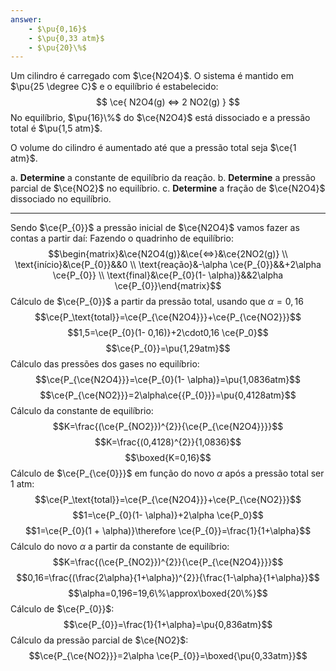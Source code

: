```yaml
---
answer:
    - $\pu{0,16}$
    - $\pu{0,33 atm}$
    - $\pu{20}\%$
---
```


Um cilindro é carregado com $\ce{N2O4}$. O sistema é mantido em $\pu{25 \degree C}$ e o equilíbrio é estabelecido:
$$
\ce{ N2O4(g) <=> 2 NO2(g) }
$$
No equilíbrio, $\pu{16}\%$ do $\ce{N2O4}$ está dissociado e a pressão total é $\pu{1,5 atm}$.

O volume do cilindro é aumentado até que a pressão total seja $\ce{1 atm}$.

a. **Determine** a constante de equilíbrio da reação.
b. **Determine** a pressão parcial de $\ce{NO2}$ no equilíbrio.
c. **Determine** a fração de $\ce{N2O4}$ dissociado no equilíbrio.

---

Sendo $\ce{P_{0}}$ a pressão inicial de $\ce{N2O4}$ vamos fazer as contas a partir daí:
Fazendo o quadrinho de equilíbrio:
$$\begin{matrix}&\ce{N2O4(g)}&\ce{<=>}&\ce{2NO2(g)} \\ \text{início}&\ce{P_{0}}&&0 \\ \text{reação}&-\alpha \ce{P_{0}}&&+2\alpha \ce{P_{0}} \\ \text{final}&\ce{P_{0}(1- \alpha)}&&2\alpha \ce{P_{0}}\end{matrix}$$
Cálculo de $\ce{P_{0}}$ a partir da pressão total, usando que $\alpha=0,16$
$$\ce{P_\text{total}}=\ce{P_{\ce{N2O4}}}+\ce{P_{\ce{NO2}}}$$
$$1,5=\ce{P_{0}(1- 0,16)}+2\cdot0,16 \ce{P_0}$$
$$\ce{P_{0}}=\pu{1,29atm}$$
Cálculo das pressões dos gases no equilíbrio:
$$\ce{P_{\ce{N2O4}}}=\ce{P_{0}(1- \alpha)}=\pu{1,0836atm}$$
$$\ce{P_{\ce{NO2}}}=2\alpha\ce{{P_{0}}}=\pu{0,4128atm}$$
Cálculo da constante de equilíbrio:
$$K=\frac{(\ce{P_{NO2}})^{2}}{\ce{P_{\ce{N2O4}}}}$$
$$K=\frac{(0,4128)^{2}}{1,0836}$$
$$\boxed{K=0,16}$$
Cálculo de $\ce{P_{\ce{0}}}$ em função do novo $\alpha$ após a pressão total ser 1 atm:
$$\ce{P_\text{total}}=\ce{P_{\ce{N2O4}}}+\ce{P_{\ce{NO2}}}$$
$$1=\ce{P_{0}(1- \alpha)}+2\alpha \ce{P_0}$$
$$1=\ce{P_{0}(1 + \alpha)}\therefore \ce{P_{0}}=\frac{1}{1+\alpha}$$
Cálculo do novo $\alpha$ a partir da constante de equilíbrio:
$$K=\frac{(\ce{P_{NO2}})^{2}}{\ce{P_{\ce{N2O4}}}}$$
$$0,16=\frac{(\frac{2\alpha}{1+\alpha})^{2}}{\frac{1-\alpha}{1+\alpha}}$$
$$\alpha=0,196=19,6\%\approx\boxed{20\%}$$
Cálculo de $\ce{P_{0}}$:
$$\ce{P_{0}}=\frac{1}{1+\alpha}=\pu{0,836atm}$$
Cálculo da pressão parcial de $\ce{NO2}$:
$$\ce{P_{\ce{NO2}}}=2\alpha \ce{P_{0}}=\boxed{\pu{0,33atm}}$$

